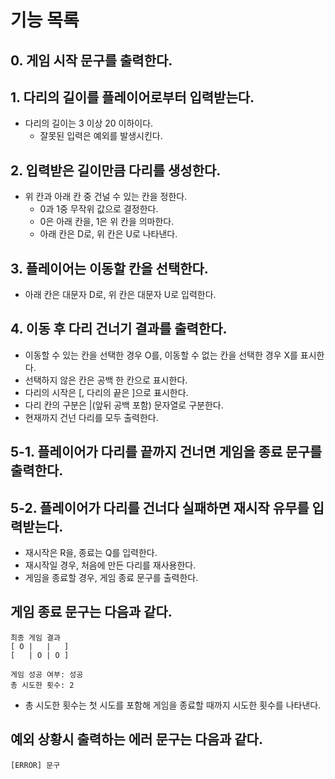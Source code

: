 # 기능 목록
## 0. 게임 시작 문구를 출력한다.

## 1. 다리의 길이를 플레이어로부터 입력받는다.
- 다리의 길이는 3 이상 20 이하이다.
  - 잘못된 입력은 예외를 발생시킨다.

## 2. 입력받은 길이만큼 다리를 생성한다.
- 위 칸과 아래 칸 중 건널 수 있는 칸을 정한다.
  - 0과 1중 무작위 값으로 결정한다.
  - 0은 아래 칸을, 1은 위 칸을 의마한다.
  - 아래 칸은 D로, 위 칸은 U로 나타낸다.

## 3. 플레이어는 이동할 칸을 선택한다.
- 아래 칸은 대문자 D로, 위 칸은 대문자 U로 입력한다.

## 4. 이동 후 다리 건너기 결과를 출력한다.
- 이동할 수 있는 칸을 선택한 경우 O를, 이동할 수 없는 칸을 선택한 경우 X를 표시한다.
- 선택하지 않은 칸은 공백 한 칸으로 표시한다.
- 다리의 시작은 [, 다리의 끝은 ]으로 표시한다.
- 다리 칸의 구분은 |(앞뒤 공백 포함) 문자열로 구분한다.
- 현재까지 건넌 다리를 모두 출력한다.

## 5-1. 플레이어가 다리를 끝까지 건너면 게임을 종료 문구를 출력한다.

## 5-2. 플레이어가 다리를 건너다 실패하면 재시작 유무를 입력받는다.
- 재시작은 R을, 종료는 Q를 입력한다. 
- 재시작일 경우, 처음에 만든 다리를 재사용한다.
- 게임을 종료할 경우, 게임 종료 문구를 출력한다.

## 게임 종료 문구는 다음과 같다.
```
최종 게임 결과
[ O |   |   ]
[   | O | O ]

게임 성공 여부: 성공
총 시도한 횟수: 2
```
- 총 시도한 횟수는 첫 시도를 포함해 게임을 종료할 때까지 시도한 횟수를 나타낸다.

## 예외 상황시 출력하는 에러 문구는 다음과 같다.
`[ERROR] 문구`
